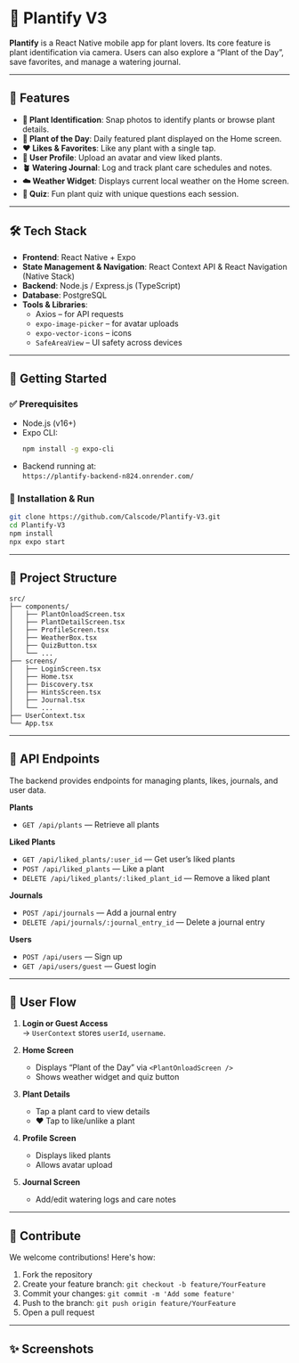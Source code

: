 
# 🌿 Plantify V3

**Plantify** is a React Native mobile app for plant lovers. Its core feature is plant identification via camera. Users can also explore a “Plant of the Day”, save favorites, and manage a watering journal.

---

## 📱 Features

- **🌱 Plant Identification**: Snap photos to identify plants or browse plant details.
- **🌼 Plant of the Day**: Daily featured plant displayed on the Home screen.
- **❤️ Likes & Favorites**: Like any plant with a single tap.
- **👤 User Profile**: Upload an avatar and view liked plants.
- **🪴 Watering Journal**: Log and track plant care schedules and notes.
- **☁️ Weather Widget**: Displays current local weather on the Home screen.
- **🧠 Quiz**: Fun plant quiz with unique questions each session.

---

## 🛠️ Tech Stack

- **Frontend**: React Native + Expo
- **State Management & Navigation**: React Context API & React Navigation (Native Stack)
- **Backend**: Node.js / Express.js (TypeScript)
- **Database**: PostgreSQL
- **Tools & Libraries**:
  - Axios – for API requests
  - `expo-image-picker` – for avatar uploads
  - `expo-vector-icons` – icons
  - `SafeAreaView` – UI safety across devices

---

## 🚀 Getting Started

### ✅ Prerequisites

- Node.js (v16+)
- Expo CLI:  
  ```bash
  npm install -g expo-cli
  ```
- Backend running at:  
  `https://plantify-backend-n824.onrender.com/`

### 🧰 Installation & Run

```bash
git clone https://github.com/Calscode/Plantify-V3.git
cd Plantify-V3
npm install
npx expo start
```

---

## 📁 Project Structure

```
src/
├── components/
│   ├── PlantOnloadScreen.tsx
│   ├── PlantDetailScreen.tsx
│   ├── ProfileScreen.tsx
│   ├── WeatherBox.tsx
│   ├── QuizButton.tsx
│   └── ...
├── screens/
│   ├── LoginScreen.tsx
│   ├── Home.tsx
│   ├── Discovery.tsx
│   ├── HintsScreen.tsx
│   ├── Journal.tsx
│   └── ...
├── UserContext.tsx
└── App.tsx
```

---

## 🔄 API Endpoints

The backend provides endpoints for managing plants, likes, journals, and user data.

**Plants**
- `GET /api/plants` — Retrieve all plants

**Liked Plants**
- `GET /api/liked_plants/:user_id` — Get user’s liked plants
- `POST /api/liked_plants` — Like a plant
- `DELETE /api/liked_plants/:liked_plant_id` — Remove a liked plant

**Journals**
- `POST /api/journals` — Add a journal entry
- `DELETE /api/journals/:journal_entry_id` — Delete a journal entry

**Users**
- `POST /api/users` — Sign up
- `GET /api/users/guest` — Guest login

---

## 🎯 User Flow

1. **Login or Guest Access**  
   → `UserContext` stores `userId`, `username`.

2. **Home Screen**  
   - Displays “Plant of the Day” via `<PlantOnloadScreen />`  
   - Shows weather widget and quiz button

3. **Plant Details**  
   - Tap a plant card to view details  
   - ❤️ Tap to like/unlike a plant

4. **Profile Screen**  
   - Displays liked plants  
   - Allows avatar upload

5. **Journal Screen**  
   - Add/edit watering logs and care notes

---

## 🤝 Contribute

We welcome contributions! Here's how:

1. Fork the repository
2. Create your feature branch: `git checkout -b feature/YourFeature`
3. Commit your changes: `git commit -m 'Add some feature'`
4. Push to the branch: `git push origin feature/YourFeature`
5. Open a pull request


---

## ✨ Screenshots

<!-- Add screenshots here if available -->
<!-- Update tomorrow -->
